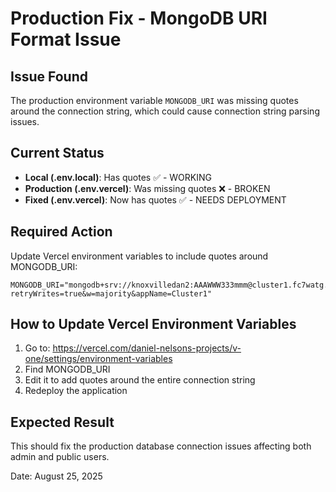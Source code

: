 # Production Fix - MongoDB URI Format Issue

## Issue Found
The production environment variable `MONGODB_URI` was missing quotes around the connection string, which could cause connection string parsing issues.

## Current Status
- **Local (.env.local)**: Has quotes ✅ - WORKING
- **Production (.env.vercel)**: Was missing quotes ❌ - BROKEN
- **Fixed (.env.vercel)**: Now has quotes ✅ - NEEDS DEPLOYMENT

## Required Action
Update Vercel environment variables to include quotes around MONGODB_URI:

```
MONGODB_URI="mongodb+srv://knoxvilledan2:AAAWWW333mmm@cluster1.fc7watg.mongodb.net/AmpTrack?retryWrites=true&w=majority&appName=Cluster1"
```

## How to Update Vercel Environment Variables
1. Go to: https://vercel.com/daniel-nelsons-projects/v-one/settings/environment-variables
2. Find MONGODB_URI
3. Edit it to add quotes around the entire connection string
4. Redeploy the application

## Expected Result
This should fix the production database connection issues affecting both admin and public users.

Date: August 25, 2025
